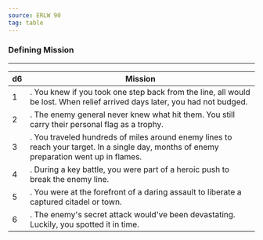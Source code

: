 ```yaml
---
source: ERLW 90
tag: table
---
```


### Defining Mission
---
|d6|Mission|
|----|------------|
|1|. You knew if you took one step back from the line, all would be lost. When relief arrived days later, you had not budged.|
|2|. The enemy general never knew what hit them. You still carry their personal flag as a trophy.|
|3|. You traveled hundreds of miles around enemy lines to reach your target. In a single day, months of enemy preparation went up in flames.|
|4|. During a key battle, you were part of a heroic push to break the enemy line.|
|5|. You were at the forefront of a daring assault to liberate a captured citadel or town.|
|6|. The enemy's secret attack would've been devastating. Luckily, you spotted it in time.|
